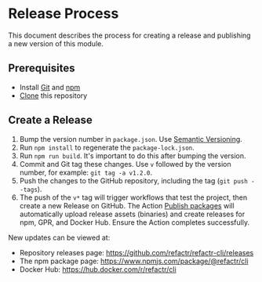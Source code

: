 # Release Process

This document describes the process for creating a release and publishing a new version of this module.

## Prerequisites

- Install [Git](https://git-scm.com/downloads) and [npm](https://www.npmjs.com/)
- [Clone](https://docs.github.com/en/repositories/creating-and-managing-repositories/cloning-a-repository) this repository

## Create a Release

1. Bump the version number in `package.json`. Use [Semantic Versioning](https://semver.org).
2. Run `npm install` to regenerate the `package-lock.json`.
3. Run `npm run build`. It's important to do this after bumping the version.
4. Commit and Git tag these changes. Use `v` followed by the version number, for example: `git tag -a v1.2.0`.
5. Push the changes to the GitHub repository, including the tag (`git push --tags`).
6. The push of the `v*` tag will trigger workflows that test the project, then create a new Release on GitHub. The Action [Publish packages](.github/workflows/publish.yml) will automatically upload release assets (binaries) and create releases for npm, GPR, and Docker Hub. Ensure the Action completes successfully.

New updates can be viewed at:

- Repository releases page: https://github.com/refactr/refactr-cli/releases
- The npm package page: https://www.npmjs.com/package/@refactr/cli
- Docker Hub: https://hub.docker.com/r/refactr/cli
